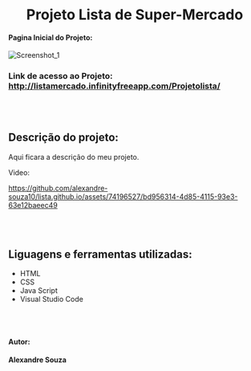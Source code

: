 <h1 align="center">Projeto Lista de Super-Mercado</h1>

#### Pagina Inicial do Projeto:
![Screenshot_1](https://github.com/alexandre-souza10/lista.github.io/assets/74196527/940905a6-5fac-4661-b03d-5539993d4daf)

### Link de acesso ao Projeto: http://listamercado.infinityfreeapp.com/Projetolista/

<br></br>
## Descrição do projeto:
Aqui ficara a descrição do meu projeto.

Video:

https://github.com/alexandre-souza10/lista.github.io/assets/74196527/bd956314-4d85-4115-93e3-63e12baeec49

<br></br>
## Liguagens e ferramentas utilizadas:
- HTML
- CSS
- Java Script
- Visual Studio Code

<br></br>

#### Autor: 
**Alexandre Souza**

